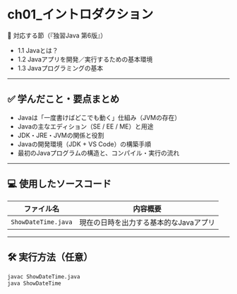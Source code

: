 # ch01_イントロダクション

📘 対応する節（『独習Java 第6版』）
- 1.1 Javaとは？
- 1.2 Javaアプリを開発／実行するための基本環境
- 1.3 Javaプログラミングの基本

---

## ✅ 学んだこと・要点まとめ

- Javaは「一度書けばどこでも動く」仕組み（JVMの存在）
- Javaの主なエディション（SE / EE / ME）と用途
- JDK・JRE・JVMの関係と役割
- Javaの開発環境（JDK + VS Code）の構築手順
- 最初のJavaプログラムの構造と、コンパイル・実行の流れ

---

## 💻 使用したソースコード

| ファイル名          | 内容概要                              |
|---------------------|----------------------------------------|
| `ShowDateTime.java` | 現在の日時を出力する基本的なJavaアプリ |

---

## 🛠 実行方法（任意）

```bash
javac ShowDateTime.java
java ShowDateTime
